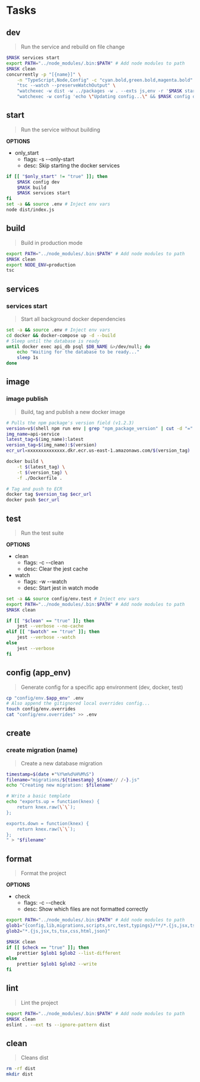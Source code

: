 # Tasks





## dev
> Run the service and rebuild on file change

~~~bash
$MASK services start
export PATH="../node_modules/.bin:$PATH" # Add node modules to path
$MASK clean
concurrently -p "[{name}]" \
    -n "TypeScript,Node,Config" -c "cyan.bold,green.bold,magenta.bold" \
    "tsc --watch --preserveWatchOutput" \
    "watchexec -w dist -w ../packages -w . --exts js,env -r '$MASK start -s'" \
    "watchexec -w config 'echo \"Updating config...\" && $MASK config dev'"
~~~





## start
> Run the service without building

**OPTIONS**
* only_start
    * flags: -s --only-start
    * desc: Skip starting the docker services

~~~bash
if [[ "$only_start" != "true" ]]; then
    $MASK config dev
    $MASK build
    $MASK services start
fi
set -a && source .env # Inject env vars
node dist/index.js
~~~





## build
> Build in production mode

~~~bash
export PATH="../node_modules/.bin:$PATH" # Add node modules to path
$MASK clean
export NODE_ENV=production
tsc
~~~





## services

### services start
> Start all background docker dependencies

~~~bash
set -a && source .env # Inject env vars
cd docker && docker-compose up -d --build
# Sleep until the database is ready
until docker exec api_db psql $DB_NAME &>/dev/null; do
    echo "Waiting for the database to be ready..."
    sleep 1s
done
~~~





## image

### image publish
> Build, tag and publish a new docker image

~~~bash
# Pulls the npm package's version field (v1.2.3)
version=v$(shell npm run env | grep "npm_package_version" | cut -d "=" -f2)
img_name=api-service
latest_tag=$(img_name):latest
version_tag=$(img_name):$(version)
ecr_url=xxxxxxxxxxxxxx.dkr.ecr.us-east-1.amazonaws.com/$(version_tag)

docker build \
    -t $(latest_tag) \
    -t $(version_tag) \
    -f ./Dockerfile .

# Tag and push to ECR
docker tag $version_tag $ecr_url
docker push $ecr_url
~~~





## test

> Run the test suite

**OPTIONS**
* clean
    * flags: -c --clean
    * desc: Clear the jest cache
* watch
    * flags: -w --watch
    * desc: Start jest in watch mode

~~~bash
set -a && source config/env.test # Inject env vars
export PATH="../node_modules/.bin:$PATH" # Add node modules to path
$MASK clean

if [[ "$clean" == "true" ]]; then
    jest --verbose --no-cache
elif [[ "$watch" == "true" ]]; then
    jest --verbose --watch
else
    jest --verbose
fi
~~~





## config (app_env)
> Generate config for a specific app environment (dev, docker, test)

~~~bash
cp "config/env.$app_env" .env
# Also append the gitignored local overrides config...
touch config/env.overrides
cat "config/env.overrides" >> .env
~~~





## create

### create migration (name)
> Create a new database migration

~~~bash
timestamp=$(date +"%Y%m%d%H%M%S")
filename="migrations/${timestamp}_${name// /-}.js"
echo "Creating new migration: $filename"

# Write a basic template
echo "exports.up = function(knex) {
    return knex.raw(\`\`);
};

exports.down = function(knex) {
    return knex.raw(\`\`);
};
" > "$filename"
~~~





## format

> Format the project

**OPTIONS**
* check
    * flags: -c --check
    * desc: Show which files are not formatted correctly

~~~bash
export PATH="../node_modules/.bin:$PATH" # Add node modules to path
glob1="{config,lib,migrations,scripts,src,test,typings}/**/*.{js,jsx,ts,tsx,css,html,json}"
glob2="*.{js,jsx,ts,tsx,css,html,json}"

$MASK clean
if [[ $check == "true" ]]; then
    prettier $glob1 $glob2 --list-different
else
    prettier $glob1 $glob2 --write
fi
~~~





## lint
> Lint the project

~~~bash
export PATH="../node_modules/.bin:$PATH" # Add node modules to path
$MASK clean
eslint . --ext ts --ignore-pattern dist
~~~





## clean
> Cleans dist

~~~sh
rm -rf dist
mkdir dist
~~~
